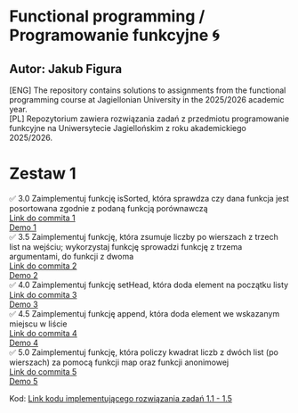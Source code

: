 # Functional programming / Programowanie funkcyjne :cyclone:
## Autor: Jakub Figura
[ENG] The repository contains solutions to assignments from the functional programming course at Jagiellonian University in the 2025/2026 academic year. <br/>
[PL] Repozytorium zawiera rozwiązania zadań z przedmiotu programowanie funkcyjne na Uniwersytecie Jagiellońskim z roku akademickiego 2025/2026.
<br/>

# Zestaw 1

✅ 3.0 Zaimplementuj funkcję isSorted, która sprawdza czy dana funkcja jest posortowana zgodnie z podaną funkcją porównawczą
<br/>
[Link do commita 1]((https://github.com/jakubfigura/functional_programming/blob/main/lab1/solutions/src/main/scala/SimpleApp.scala))
<br/>
[Demo 1](https://github.com/jakubfigura/functional_programming/blob/main/lab1/demos/zad1_demo.mov)
<br/>
✅ 3.5 Zaimplementuj funkcję, która zsumuje liczby po wierszach z trzech list na wejściu; wykorzystaj funkcję sprowadzi funkcję z trzema argumentami, do funkcji z dwoma
<br/>
[Link do commita 2]((https://github.com/jakubfigura/functional_programming/blob/main/lab1/solutions/src/main/scala/SimpleApp.scala))
<br/>
[Demo 2](https://github.com/jakubfigura/functional_programming/blob/main/lab1/demos/zad2_demo.mov)
<br/>
✅ 4.0 Zaimplementuj funkcję setHead, która doda element na początku listy
<br/>
[Link do commita 3]((https://github.com/jakubfigura/functional_programming/blob/main/lab1/solutions/src/main/scala/SimpleApp.scala))
<br/>
[Demo 3](https://github.com/jakubfigura/functional_programming/blob/main/lab1/demos/zad3_demo.mov)
<br/>
✅ 4.5 Zaimplementuj funkcję append, która doda element we wskazanym miejscu w liście
<br/>
[Link do commita 4]((https://github.com/jakubfigura/functional_programming/blob/main/lab1/solutions/src/main/scala/SimpleApp.scala))
<br/>
[Demo 4](https://github.com/jakubfigura/functional_programming/blob/main/lab1/demos/zad_4_demo.mov)
<br/>
✅ 5.0 Zaimplementuj funkcję, która policzy kwadrat liczb z dwóch list (po wierszach) za pomocą funkcji map oraz funkcji anonimowej
<br/>
[Link do commita 5]((https://github.com/jakubfigura/functional_programming/blob/main/lab1/solutions/src/main/scala/SimpleApp.scala))
<br/>
[Demo 5](https://github.com/jakubfigura/functional_programming/blob/main/lab1/demos/zad5_demo.mov)
<br/>

Kod: [Link kodu implementującego rozwiązania zadań 1.1 - 1.5](https://github.com/jakubfigura/functional_programming/blob/main/lab1/solutions/src/main/scala/SimpleApp.scala)

